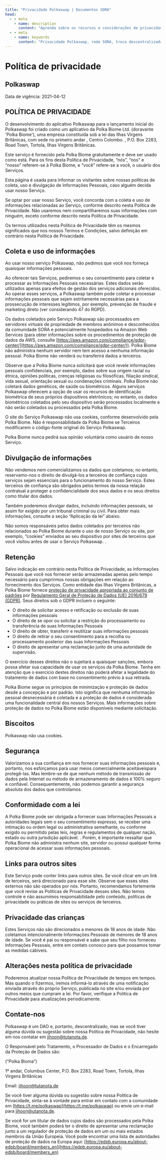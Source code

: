 ```yaml
---
title: "Privacidade Polkaswap | Documentos SORA"
head:
  - - meta
    - name: description
      content: "Aprenda sobre os recursos e considerações de privacidade do Polkaswap, a exchange descentralizada na rede SORA. Saiba como o Polkaswap prioriza a privacidade do usuário, protege as informações pessoais e garante transações seguras dentro do ecossistema SORA. Explore as medidas de melhoria da privacidade implementadas no Polkaswap para fornecer uma experiência de negociação segura e confidencial."
  - - meta
    - name: keywords
      content: "Privacidade Polkaswap, rede SORA, troca descentralizada, privacidade Polkaswap uPrivacy, rede SORA, troca descentralizada, privacidade do usuário, informações pessoais, transações seguras, medidas para melhorar a privacidade"
---
```


# Política de privacidade

<!-- @include: /disclaimer.md -->

## Polkaswap

Data de vigência: 2021-04-12

## **POLÍTICA DE PRIVACIDADE**

O desenvolvimento do aplicativo Polkaswap para o lançamento inicial do Polkaswap foi criado como um aplicativo da Polka Biome Ltd. (doravante 'Polka Biome'), uma empresa constituída sob a lei das Ilhas Virgens Britânicas, com sede no primeiro andar , Centro Colombo. , P.O. Box 2283, Road Town, Tortola, Ilhas Virgens Britânicas.

Este serviço é fornecido pela Polka Biome gratuitamente e deve ser usado como está. Para os fins desta Política de Privacidade, “nós”, “nos” e “nosso” referem-se à Polka Biome, e “você” refere-se a você, o usuário dos Serviços.

Esta página é usada para informar os visitantes sobre nossas políticas de coleta, uso e divulgação de Informações Pessoais, caso alguém decida usar nosso Serviço.

Se optar por usar nosso Serviço, você concorda com a coleta e uso de informações relacionadas ao Serviço, conforme descrito nesta Política de Privacidade. Não usaremos nem compartilharemos suas informações com ninguém, exceto conforme descrito nesta Política de Privacidade.

Os termos utilizados nesta Política de Privacidade têm os mesmos significados que nos nossos Termos e Condições, salvo definição em contrário nesta Política de Privacidade.

## **Coleta e uso de informações**

Ao usar nosso serviço Polkaswap, não pedimos que você nos forneça quaisquer informações pessoais.

Ao oferecer tais Serviços, pediremos o seu consentimento para coletar e processar as Informações Pessoais necessárias. Estes dados serão utilizados apenas para efeitos de gestão dos serviços adicionais oferecidos. Ao operar esses serviços, a Polkaswap também pode coletar e processar informações pessoais que sejam estritamente necessárias para a prossecução de interesses legítimos, por exemplo, prevenção de fraude e marketing direto (ver considerando 47 do RGPD).

Os dados coletados pelo Serviço Polkaswap são processados ​​em servidores virtuais de propriedade de membros anônimos e desconhecidos da comunidade SORA e potencialmente hospedados na Amazon Web Services (para obter informações sobre os procedimentos de proteção de dados da AWS, consulte [https://aws.amazon.com/compliance/gdpr-center/](https://aws.amazon.com/compliance/gdpr-center/)). Polka Biome não administra nenhum servidor nem tem acesso a nenhuma informação pessoal. Polka Biome não venderá ou transferirá dados a terceiros.

Observe que a Polka Biome nunca solicitará que você revele informações pessoais confidenciais, por exemplo, dados sobre sua origem racial ou étnica, opiniões políticas, crenças religiosas ou filosóficas, filiação sindical, vida sexual, orientação sexual ou condenações criminais. Polka Biome não coletará dados genéticos, de saúde ou biométricos. Alguns serviços Polkaswap oferecem a opção de usar os recursos de identificação biométrica de seus próprios dispositivos eletrônicos; no entanto, os dados biométricos coletados pelo seu dispositivo serão processados ​​localmente e não serão coletados ou processados ​​pela Polka Biome.

O site do Serviço Polkaswap não usa cookies, conforme desenvolvido pela Polka Biome. Não é responsabilidade da Polka Biome se Terceiros modificarem o código-fonte original do Serviço Polkaswap.

Polka Biome nunca pedirá sua opinião voluntária como usuário de nosso Serviço.

## **Divulgação de informações**

Não vendemos nem comercializamos os dados que coletamos; no entanto, reservamo-nos o direito de divulgá-los a terceiros de confiança cujos serviços sejam essenciais para o funcionamento do nosso Serviço. Estes terceiros de confiança são obrigados pelos termos da nossa relação contratual a proteger a confidencialidade dos seus dados e os seus direitos como titular dos dados.

Também poderemos divulgar dados, incluindo informações pessoais, se assim for exigido por um tribunal criminal ou civil. Para obter mais informações, consulte a seção “Aplicação da lei” abaixo.

Não somos responsáveis ​​pelos dados coletados por terceiros não relacionados ao Polka Biome durante o uso de nosso Serviço ou site, por exemplo, “cookies” enviados ao seu dispositivo por sites de terceiros que você visitou antes de usar o Serviço Polkaswap. .

## **Retenção**

Salvo indicação em contrário nesta Política de Privacidade, as Informações Pessoais que você nos fornecer serão armazenadas apenas pelo tempo necessário para cumprirmos nossas obrigações em relação ao fornecimento dos Serviços. Como entidade das Ilhas Virgens Britânicas, a Polka Biome fornece [proteção de privacidade apropriada ao conjunto de padrões](https://eur-lex.europa.eu/legal-content/EN/TXT/?uri=CELEX%3A32000D0518) por [Regulamento Geral de Proteção de Dados (UE) 2016/679 (GDPR)](https://eur-lex.europa.eu/eli/reg/2016/679/oj). Seus direitos sob o GDPR incluem o seguinte:

- O direito de solicitar acesso e retificação ou exclusão de suas informações pessoais
- O direito de se opor ou solicitar a restrição do processamento ou transferência de suas Informações Pessoais
- O direito de obter, transferir e reutilizar suas informações pessoais
- O direito de retirar o seu consentimento para a recolha ou processamento posterior das suas Informações Pessoais
- O direito de apresentar uma reclamação junto de uma autoridade de supervisão.

O exercício desses direitos não o sujeitará a quaisquer sanções, embora possa afetar sua capacidade de usar os serviços da Polka Biome. Tenha em atenção que o exercício destes direitos não poderá afetar a legalidade do tratamento de dados com base no consentimento prévio à sua retirada.

Polka Biome segue os princípios de minimização e proteção de dados desde a concepção e por padrão. Isto significa que nenhuma informação pessoal desnecessária é coletada e a proteção de dados é considerada uma funcionalidade central dos nossos Serviços. Mais informações sobre proteção de dados no Polka Biome estão disponíveis mediante solicitação.

## **Biscoitos**

Polkaswap não usa cookies.

## **Segurança**

Valorizamos a sua confiança em nos fornecer suas informações pessoais e, portanto, nos esforçamos para usar meios comercialmente aceitáveis ​​para protegê-las. Mas lembre-se de que nenhum método de transmissão de dados pela Internet ou método de armazenamento de dados é 100% seguro e confiável. Consequentemente, não podemos garantir a segurança absoluta dos dados que controlamos.

## **Conformidade com a lei**

A Polka Biome pode ser obrigada a fornecer suas Informações Pessoais a autoridades legais sem o seu consentimento expresso, se receber uma intimação ou ordem legal ou administrativa semelhante, ou conforme exigido ou permitido pelas leis, regras e regulamentos de qualquer nação, estado ou outra jurisdição aplicável. . Porém, é importante ressaltar que Polka Biome não administra nenhum site, servidor ou possui qualquer forma operacional de acessar suas informações pessoais.

## **Links para outros sites**

Este Serviço pode conter links para outros sites. Se você clicar em um link de terceiros, será direcionado para esse site. Observe que esses sites externos não são operados por nós. Portanto, recomendamos fortemente que você revise as Políticas de Privacidade desses sites. Não temos controle e não assumimos responsabilidade pelo conteúdo, políticas de privacidade ou práticas de sites ou serviços de terceiros.

## **Privacidade das crianças**

Estes Serviços não são direcionados a menores de 18 anos de idade. Não coletamos intencionalmente Informações Pessoais de menores de 18 anos de idade. Se você é pai ou responsável e sabe que seu filho nos forneceu Informações Pessoais, entre em contato conosco para que possamos tomar as medidas cabíveis.

## **Alterações nesta política de privacidade**

Poderemos atualizar nossa Política de Privacidade de tempos em tempos. Mas quando o fizermos, iremos informá-lo através de uma notificação enviada através do próprio Serviço, publicada no site e/ou enviada por outros meios que cumpram a lei. Por favor, verifique a Política de Privacidade para atualizações periodicamente.

## **Contate-nos**

Polkaswap é um DAO e, portanto, descentralizado, mas se você tiver alguma dúvida ou sugestão sobre nossa Política de Privacidade, não hesite em nos contatar em [jihoon@tutanota.de](mailto:jihoon@tutanota.de).

O Responsável pelo Tratamento, o Processador de Dados e o Encarregado da Proteção de Dados são:

(“Polka Bioma”)

1º andar, Columbus Center, P.O. Box 2283, Road Town, Tortola, Ilhas Virgens Britânicas

Email: [jihoon@tutanota.de](mailto:jihoon@tutanota.de)

Se você tiver alguma dúvida ou sugestão sobre nossa Política de Privacidade, sinta-se à vontade para entrar em contato com a comunidade em [https://t.me/polkaswap](https://t.me/polkaswap) ou envie um e-mail para [jihoon@utanota.de](mailto:jihoon@tutanota.de).

Se você for um titular de dados cujos dados são processados ​​pela Polka Biome, você também poderá ter o direito de apresentar uma reclamação junto a um regulador de proteção de dados em um ou mais estados membros da União Europeia. Você pode encontrar uma lista de autoridades de proteção de dados na Europa aqui: [https://edpb.europa.eu/about-edpb/board/members_en](https://edpb.europa.eu/about-edpb/board/members_en)